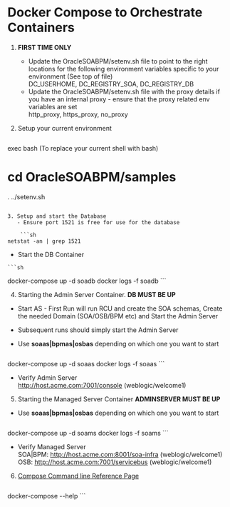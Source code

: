 # Docker Compose to Orchestrate Containers

1. **FIRST TIME ONLY**
   - Update the OracleSOABPM/setenv.sh file to point
     to the right locations for the following environment variables
     specific to your environment (See top of file)    
     DC_USERHOME, DC_REGISTRY_SOA, DC_REGISTRY_DB    
   - Update the OracleSOABPM/setenv.sh file with the proxy details
     if you have an internal proxy - ensure that the proxy
     related env variables are set    
     http_proxy, https_proxy, no_proxy

2. Setup your current environment
    ```sh
exec bash (To replace your current shell with bash)
# cd OracleSOABPM/samples
. ../setenv.sh
```

3. Setup and start the Database
   - Ensure port 1521 is free for use for the database

    ```sh
netstat -an | grep 1521
```
   - Start the DB Container

    ```sh
docker-compose up -d soadb
docker logs -f soadb
    ```

4. Starting the Admin Server Container. **DB MUST BE UP**
  - Start AS - First Run will run RCU and create the SOA schemas, 
    Create the needed Domain (SOA/OSB/BPM etc) and Start the Admin 
    Server
  - Subsequent runs should simply start the Admin Server
  - Use **soaas|bpmas|osbas** depending on which one you want to start

    ```sh
docker-compose up -d soaas
docker logs -f soaas
    ```
  - Verify Admin Server  
    http://host.acme.com:7001/console (weblogic/welcome1)

5.  Starting the Managed Server Container **ADMINSERVER MUST BE UP**
  - Use **soaas|bpmas|osbas** depending on which one you want to start

    ```sh
docker-compose up -d soams
docker logs -f soams
    ```
  - Verify Managed Server  
    SOA|BPM: http://host.acme.com:8001/soa-infra (weblogic/welcome1)  
    OSB: http://host.acme.com:7001/servicebus (weblogic/welcome1)

6. [Compose Command line Reference Page](https://docs.docker.com/compose/reference/)
    ```sh
docker-compose --help
    ```
